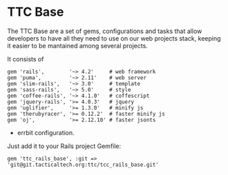 # TTC Base

The TTC Base are a set of gems, configurations and tasks that allow developers to have all they need to use on our web projects stack, keeping it easier to be mantained among several projects.

It consists of
```
gem 'rails',        '~> 4.2'     # web framework
gem 'puma',         '~> 2.11'    # web server
gem 'slim-rails',   '~> 3.0'     # template
gem 'sass-rails',   '~> 5.0'     # style
gem 'coffee-rails', '~> 4.1.0'   # coffescript
gem 'jquery-rails', '>= 4.0.3'   # jquery
gem 'uglifier',     '>= 1.3.0'   # minify js
gem 'therubyracer', '>= 0.12.2'  # faster minify js
gem 'oj',           '>= 2.12.10' # faster jsonts
```

+ errbit configuration.

Just add it to your Rails project Gemfile:
```
gem 'ttc_rails_base', :git => 'git@git.tacticaltech.org:ttc/tcc_rails_base.git'
```